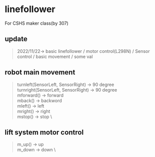 # linefollower
For CSHS maker class(by 307)

## update
> 2022/11/22-> basic linefollower / motor control(L298N) / Sensor control / basic movement / some val


## robot main movement
> turnleft(SensorLeft, SensorRight) -> 90 degree \
> turnright(SensorLeft, SensorRight) -> 90 degree \
> mforward() -> forward \
> mback() -> backword \
> mleft() -> left \
> mright() -> right \
> mstop() -> stop \

## lift system motor control
> m_up() -> up \
> m_down -> down \
